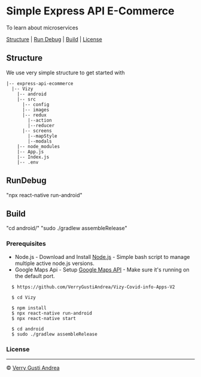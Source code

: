 # Simple Express API E-Commerce

To learn about microservices

[Structure](#structure) |
[Run Debug](#rundebug) |
[Build](#build) |
[License](#license)

## Structure

We use very simple structure to get started with

```
|-- express-api-ecommerce
  |-- Vizy
    |-- android
    |-- src
      |-- config
      |-- images
      |-- redux
        |--action
        |--reducer
      |-- screens
        |--mapStyle
        |--modals
    |-- node_modules
    |-- App.js
    |-- Index.js
    |-- .env
```

## RunDebug

"npx react-native run-android"


## Build
"cd android/"
"sudo ./gradlew assembleRelease"

### Prerequisites
- Node.js - Download and Install [Node.js](https://nodejs.org/en/) - Simple bash script to manage multiple active node.js versions.
- Google Maps Api - Setup [Google Maps API](https://developers.google.com/maps/documentation/android-sdk/intro) - Make sure it's running on the default port.


```
  $ https://github.com/VerryGustiAndrea/Vizy-Covid-info-Apps-V2

  $ cd Vizy
  
  $ npm install
  $ npx react-native run-android
  $ npx react-native start

  $ cd android
  $ sudo ./gradlew assembleRelease
```

### License
----

 © [Verry Gusti Andrea](https://www.instagram.com/verrygustiandrea/ "Verry")
